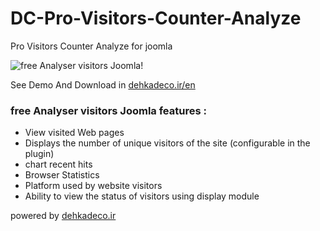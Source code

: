 # DC-Pro-Visitors-Counter-Analyze
Pro Visitors Counter Analyze for joomla


![free Analyser visitors Joomla!](http://dehkadeco.ir/images/tasavir/downloads_cat/dc_pro_counter_analyze/Dc_Pro_Counter_Analyze_1.jpg)

See Demo And Download in [dehkadeco.ir/en](http://dehkadeco.ir/en/downloads/package-dc-pro-counter-analyze.html)

### free Analyser visitors Joomla features :

* View visited Web pages
* Displays the number of unique visitors of the site (configurable in the plugin)
* chart recent hits
* Browser Statistics
* Platform used by website visitors
* Ability to view the status of visitors using display module

powered by [dehkadeco.ir](http://dehkadeco.ir/)
